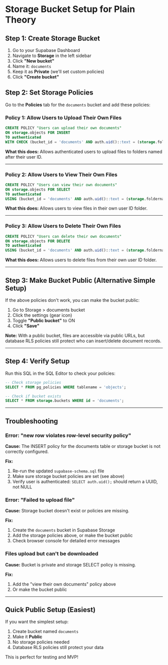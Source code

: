 # Storage Bucket Setup for Plain Theory

## Step 1: Create Storage Bucket

1. Go to your Supabase Dashboard
2. Navigate to **Storage** in the left sidebar
3. Click **"New bucket"**
4. Name it: `documents`
5. Keep it as **Private** (we'll set custom policies)
6. Click **"Create bucket"**

## Step 2: Set Storage Policies

Go to the **Policies** tab for the `documents` bucket and add these policies:

### Policy 1: Allow Users to Upload Their Own Files

```sql
CREATE POLICY "Users can upload their own documents"
ON storage.objects FOR INSERT
TO authenticated
WITH CHECK (bucket_id = 'documents' AND auth.uid()::text = (storage.foldername(name))[1]);
```

**What this does:** Allows authenticated users to upload files to folders named after their user ID.

---

### Policy 2: Allow Users to View Their Own Files

```sql
CREATE POLICY "Users can view their own documents"
ON storage.objects FOR SELECT
TO authenticated
USING (bucket_id = 'documents' AND auth.uid()::text = (storage.foldername(name))[1]);
```

**What this does:** Allows users to view files in their own user ID folder.

---

### Policy 3: Allow Users to Delete Their Own Files

```sql
CREATE POLICY "Users can delete their own documents"
ON storage.objects FOR DELETE
TO authenticated
USING (bucket_id = 'documents' AND auth.uid()::text = (storage.foldername(name))[1]);
```

**What this does:** Allows users to delete files from their own user ID folder.

---

## Step 3: Make Bucket Public (Alternative Simple Setup)

If the above policies don't work, you can make the bucket public:

1. Go to Storage > documents bucket
2. Click the settings (gear icon)
3. Toggle **"Public bucket"** to ON
4. Click **"Save"**

**Note:** With a public bucket, files are accessible via public URLs, but database RLS policies still protect who can insert/delete document records.

---

## Step 4: Verify Setup

Run this SQL in the SQL Editor to check your policies:

```sql
-- Check storage policies
SELECT * FROM pg_policies WHERE tablename = 'objects';

-- Check if bucket exists
SELECT * FROM storage.buckets WHERE id = 'documents';
```

---

## Troubleshooting

### Error: "new row violates row-level security policy"

**Cause:** The INSERT policy for the documents table or storage bucket is not correctly configured.

**Fix:**
1. Re-run the updated `supabase-schema.sql` file
2. Make sure storage bucket policies are set (see above)
3. Verify user is authenticated: `SELECT auth.uid();` should return a UUID, not NULL

### Error: "Failed to upload file"

**Cause:** Storage bucket doesn't exist or policies are missing.

**Fix:**
1. Create the `documents` bucket in Supabase Storage
2. Add the storage policies above, or make the bucket public
3. Check browser console for detailed error messages

### Files upload but can't be downloaded

**Cause:** Bucket is private and storage SELECT policy is missing.

**Fix:**
1. Add the "view their own documents" policy above
2. Or make the bucket public

---

## Quick Public Setup (Easiest)

If you want the simplest setup:

1. Create bucket named `documents`
2. Make it **Public**
3. No storage policies needed
4. Database RLS policies still protect your data

This is perfect for testing and MVP!
